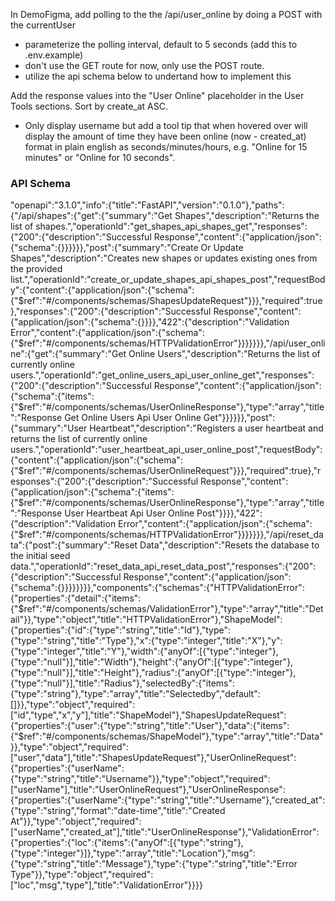 In DemoFigma, add polling to the the /api/user_online by doing a POST with the currentUser
- parameterize the polling interval, default to 5 seconds (add this to .env.example)
- don't use the GET route for now, only use the POST route.
- utilize the api schema below to undertand how to implement this

Add the response values into the "User Online" placeholder in the User Tools sections. Sort by create_at ASC.
- Only display username but add a tool tip that when hovered over will display the amount of time they have been online (now - created_at) format in plain english as seconds/minutes/hours, e.g. "Online for 15 minutes" or "Online for 10 seconds".


### API Schema
"openapi":"3.1.0","info":{"title":"FastAPI","version":"0.1.0"},"paths":{"/api/shapes":{"get":{"summary":"Get Shapes","description":"Returns the list of shapes.","operationId":"get_shapes_api_shapes_get","responses":{"200":{"description":"Successful Response","content":{"application/json":{"schema":{}}}}}},"post":{"summary":"Create Or Update Shapes","description":"Creates new shapes or updates existing ones from the provided list.","operationId":"create_or_update_shapes_api_shapes_post","requestBody":{"content":{"application/json":{"schema":{"$ref":"#/components/schemas/ShapesUpdateRequest"}}},"required":true},"responses":{"200":{"description":"Successful Response","content":{"application/json":{"schema":{}}}},"422":{"description":"Validation Error","content":{"application/json":{"schema":{"$ref":"#/components/schemas/HTTPValidationError"}}}}}}},"/api/user_online":{"get":{"summary":"Get Online Users","description":"Returns the list of currently online users.","operationId":"get_online_users_api_user_online_get","responses":{"200":{"description":"Successful Response","content":{"application/json":{"schema":{"items":{"$ref":"#/components/schemas/UserOnlineResponse"},"type":"array","title":"Response Get Online Users Api User Online Get"}}}}}},"post":{"summary":"User Heartbeat","description":"Registers a user heartbeat and returns the list of currently online users.","operationId":"user_heartbeat_api_user_online_post","requestBody":{"content":{"application/json":{"schema":{"$ref":"#/components/schemas/UserOnlineRequest"}}},"required":true},"responses":{"200":{"description":"Successful Response","content":{"application/json":{"schema":{"items":{"$ref":"#/components/schemas/UserOnlineResponse"},"type":"array","title":"Response User Heartbeat Api User Online Post"}}}},"422":{"description":"Validation Error","content":{"application/json":{"schema":{"$ref":"#/components/schemas/HTTPValidationError"}}}}}}},"/api/reset_data":{"post":{"summary":"Reset Data","description":"Resets the database to the initial seed data.","operationId":"reset_data_api_reset_data_post","responses":{"200":{"description":"Successful Response","content":{"application/json":{"schema":{}}}}}}}},"components":{"schemas":{"HTTPValidationError":{"properties":{"detail":{"items":{"$ref":"#/components/schemas/ValidationError"},"type":"array","title":"Detail"}},"type":"object","title":"HTTPValidationError"},"ShapeModel":{"properties":{"id":{"type":"string","title":"Id"},"type":{"type":"string","title":"Type"},"x":{"type":"integer","title":"X"},"y":{"type":"integer","title":"Y"},"width":{"anyOf":[{"type":"integer"},{"type":"null"}],"title":"Width"},"height":{"anyOf":[{"type":"integer"},{"type":"null"}],"title":"Height"},"radius":{"anyOf":[{"type":"integer"},{"type":"null"}],"title":"Radius"},"selectedBy":{"items":{"type":"string"},"type":"array","title":"Selectedby","default":[]}},"type":"object","required":["id","type","x","y"],"title":"ShapeModel"},"ShapesUpdateRequest":{"properties":{"user":{"type":"string","title":"User"},"data":{"items":{"$ref":"#/components/schemas/ShapeModel"},"type":"array","title":"Data"}},"type":"object","required":["user","data"],"title":"ShapesUpdateRequest"},"UserOnlineRequest":{"properties":{"userName":{"type":"string","title":"Username"}},"type":"object","required":["userName"],"title":"UserOnlineRequest"},"UserOnlineResponse":{"properties":{"userName":{"type":"string","title":"Username"},"created_at":{"type":"string","format":"date-time","title":"Created At"}},"type":"object","required":["userName","created_at"],"title":"UserOnlineResponse"},"ValidationError":{"properties":{"loc":{"items":{"anyOf":[{"type":"string"},{"type":"integer"}]},"type":"array","title":"Location"},"msg":{"type":"string","title":"Message"},"type":{"type":"string","title":"Error Type"}},"type":"object","required":["loc","msg","type"],"title":"ValidationError"}}}}